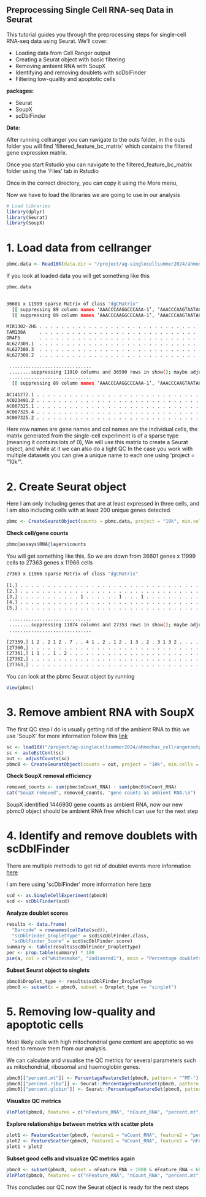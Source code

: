 ## Preprocessing Single Cell RNA-seq Data in Seurat

This tutorial guides you through the preprocessing steps for single-cell RNA-seq data using Seurat. We'll cover:

* Loading data from Cell Ranger output
* Creating a Seurat object with basic filtering
* Removing ambient RNA with SoupX
* Identifying and removing doublets with scDblFinder
* Filtering low-quality and apoptotic cells

**packages:**

* Seurat
* SoupX
* scDblFinder

**Data:**

After running cellranger you can navigate to the outs folder, in the outs folder you will find 'filtered_feature_bc_matrix' which contains the filtered gene expression matrix.

Once you start Rstudio you can navigate to the filtered_feature_bc_matrix folder using the 'Files' tab in Rstudio 

Once in the correct directory, you can copy it using the More menu,

Now we have to load the libraries we are going to use in our analysis
```R
# Load libraries
library(dplyr)
library(Seurat)
library(SoupX)
```

# 1. Load data from cellranger
```R
pbmc.data <- Read10X(data.dir = "/project/ag-singlecellsummer2024/ahmedhas_cellrangeroutputs/outs/filtered_feature_bc_matrix/")
```
If you look at loaded data you will get something like this

```R
pbmc.data
```

```bash
     
36601 x 11999 sparse Matrix of class "dgCMatrix"
  [[ suppressing 89 column names ‘AAACCCAAGGCCCAAA-1’, ‘AAACCCAAGTAATACG-1’, ‘AAACCCAAGTCACACT-1’ ... ]]
  [[ suppressing 89 column names ‘AAACCCAAGGCCCAAA-1’, ‘AAACCCAAGTAATACG-1’, ‘AAACCCAAGTCACACT-1’ ... ]]
                                                                                                                                                                                                    
MIR1302-2HG . . . . . . . . . . . . . . . . . . . . . . . . . . . . . . . . . . . . . . . . . . . . . . . . . . . . . . . . . . . . . . . . . . . . . . . . . . . . . . . . . . . . . . . . . ......
FAM138A     . . . . . . . . . . . . . . . . . . . . . . . . . . . . . . . . . . . . . . . . . . . . . . . . . . . . . . . . . . . . . . . . . . . . . . . . . . . . . . . . . . . . . . . . . ......
OR4F5       . . . . . . . . . . . . . . . . . . . . . . . . . . . . . . . . . . . . . . . . . . . . . . . . . . . . . . . . . . . . . . . . . . . . . . . . . . . . . . . . . . . . . . . . . ......
AL627309.1  . . . . . . . . . . . . . . . . . . . . . . . . . . . . . . . . . . . . . . . . . . . . 2 . . . . 1 . . . . . . . . . . . . . . . . . . . . . . . . . . . . . . . . . . . . . . . ......
AL627309.3  . . . . . . . . . . . . . . . . . . . . . . . . . . . . . . . . . . . . . . . . . . . . . . . . . . . . . . . . . . . . . . . . . . . . . . . . . . . . . . . . . . . . . . . . . ......
AL627309.2  . . . . . . . . . . . . . . . . . . . . . . . . . . . . . . . . . . . . . . . . . . . . . . . . . . . . . . . . . . . . . . . . . . . . . . . . . . . . . . . . . . . . . . . . . ......

 ..............................
 ........suppressing 11910 columns and 36590 rows in show(); maybe adjust options(max.print=, width=)
 ..............................
  [[ suppressing 89 column names ‘AAACCCAAGGCCCAAA-1’, ‘AAACCCAAGTAATACG-1’, ‘AAACCCAAGTCACACT-1’ ... ]]
                                                                                                                                                                                                   
AC141272.1 . . . . . . . . . . . . . . . . . . . . . . . . . . . . . . . . . . . . . . . . . . . . . . . . . . . . . . . . . . . . . . . . . . . . . . . . . . . . . . . . . . . . . . . . . ......
AC023491.2 . . . . . . . . . . . . . . . . . . . . . . . . . . . . . . . . . . . . . . . . . . . . . . . . . . . . . . . . . . . . . . . . . . . . . . . . . . . . . . . . . . . . . . . . . ......
AC007325.1 . . . . . . . . . . . . . . . . . . . . . . . . . . . . . . . . . . . . . . . . . . . . . . . . . . . . . . . . . . . . . . . . . . . . . . . . . . . . . . . . . . . . . . . . . ......
AC007325.4 . . . . . . . . . . . . . . . . . . . . . . . . . . . . . . . . . . . . . . . . . . . . . . . . . . . . . . . . . . . . . . . . . . . 1 . . . . . . . . . . . . . . . . . . . . . ......
AC007325.2 . . . . . . . . . . . . . . . . . . . . . . . . . . . . . . . . . . . . . . . . . . . . . . . . . . . . . . . . . . . . . . . . . . . . . . . . . . . . . . . . . . . . . . . . . ......
```
Here row names are gene names and col names are the individual cells, the matrix generated from the single-cell experiment is of a sparse type (meaning it contains lots of 0), We will use this matrix to create a Seurat object, and while at it we can also do a light QC
In the case you work with multiple datasets you can give a unique name to each one using 'project = "10k"'.

# 2. Create Seurat object 
Here I am only including genes that are at least expressed in three cells, and I am also including cells with at least 200 unique genes detected.
```R
pbmc <- CreateSeuratObject(counts = pbmc.data, project = "10k", min.cells = 3, min.features = 200)
```
**Check cell/gene counts**

```R
pbmc@assays$RNA@layers$counts
```
You will get something like this, So we are down from 36601 genes x 11999 cells to 27363 genes x 11966 cells

```bash
27363 x 11966 sparse Matrix of class "dgCMatrix"
                                                                                                                                                                                                   
[1,] . . . . . . . . . . . . . . . . . . . . . . . . . . . . . . . . . . . . . . . . . . . . 2 . . . . 1 . . . . . . . . . . . . . . . . . . . . . . . . . . . . . . . . . . . . . . . . . . ......
[2,] . . . . . . . . . . . . . . . . . . . . . . . . . . . . . . . . . . . . . . . . . . . . . . . . . . . . . . . . . . . . . . . . . . . . . . . . . . . . . . . . . . . . . . . . . . . . ......
[3,] . . . . . . . . . . . 1 . . . . . . 1 . . . 1 . . . . . . . . . . . . . . . . . . . 1 . . . . 1 . . . . . . . . . . . . . . . . . . . . . 1 1 . . 1 . . . . . 1 . . . . . . . . . . . . ......
[4,] . . . . . . . . . . . . . . . . . . . . . . . . . . . . . . . . . . . . . . . . . . . . . . . . . . . . . . . . . . . . . . . . . . . . . . . . . . . . . . . . . . . . . . . . . . . . ......
[5,] . . . . . . . . . . . . . . . . . . . . . . . . . . . . . . . . . . . . . . . . . . . . . . . . . . . . . . . . . . . . . . . . . . . . . . . . . . . . . . . . . . . . . . . . . . . . ......

 ..............................
 ........suppressing 11874 columns and 27353 rows in show(); maybe adjust options(max.print=, width=)
 ..............................
                                                                                                                                                                                                       
[27359,] 1 2 . 2 1 2 . 7 . . 4 1 . 2 . 1 2 . 1 3 . 2 . 3 1 3 2 . . . . . 1 . 1 1 . . 1 1 . . . 1 2 . . . . 1 . . 1 . 2 1 . . . 2 . . 1 . . 1 2 . . . . 1 . . 4 . 2 1 . . . . . . 1 . . 1 1 . . . ......
[27360,] . . . . . . . . . . . . . . . . . . . . . . . . . . . . . . . . . . . . . 1 . . . . . . . . . . . . . . . . . . . . . . . . . . . 1 . . . . . . . . . . . . . . . . . . . . . . . . . . ......
[27361,] 1 1 . . 1 . 2 . . . . . . . . . . . . . . . . . . . . . . . . . 1 1 . . . . . . . . 1 . 1 . . . . . . . . . . 1 . . . . . 1 . . . . 1 . . . . . . . . . . 1 . . . . . . . . . . . . . . ......
[27362,] . . . . . . . . . . . . . . . . . . . . . . . . . . . . . . . . . . . . . . . . . . . . . . . . . . . . . . . . . . . . . . . . . . . . . . . . . . . . . . . . . . . . . . . . . . . . ......
[27363,] . . . . . . . . . . . . . . . . . . . . . . . . . . . . . . . . . . . . . . . . . . . . . . . . . . . . . . . . . . . . . . . . . . . 1 . . . . . . . . . . . . . . . . . . . . . . . . ......

```

You can look at the pbmc Seurat object by running
```R
View(pbmc)
```


# 3. Remove ambient RNA with SoupX
The first QC step I do is usually getting rid of the ambient RNA to this we use 'SoupX' for more information follow this [link](https://github.com/constantAmateur/SoupX)


```R
sc <- load10X("/project/ag-singlecellsummer2024/ahmedhas_cellrangeroutputs/outs/")
sc <- autoEstCont(sc)
out <- adjustCounts(sc)
pbmc0 <- CreateSeuratObject(counts = out, project = "10k", min.cells = 3, min.features = 200)
```

**Check SoupX removal efficiency**
```R
removed_counts <- sum(pbmc$nCount_RNA) - sum(pbmc0$nCount_RNA)
cat("SoupX removed", removed_counts, "gene counts as ambient RNA.\n")
```
SoupX identified 1446930 gene counts as ambient RNA, now our new pbmc0 object should be ambient RNA free which I can use for the next step 

# 4. Identify and remove doublets with scDblFinder
There are multiple methods to get rid of doublet events more information [here](https://www.sciencedirect.com/science/article/pii/S2405471220304592?via%3Dihub)

I am here using 'scDblFinder' more information here [here](https://github.com/plger/scDblFinder?tab=readme-ov-file)
```R
scd <- as.SingleCellExperiment(pbmc0)
scd <- scDblFinder(scd)
```

**Analyze doublet scores**
```R
results <- data.frame(
  "Barcode" = rownames(colData(scd)),
  "scDblFinder_DropletType" = scd$scDblFinder.class,
  "scDblFinder_Score" = scd$scDblFinder.score)
summary <- table(results$scDblFinder_DropletType)
per <- prop.table(summary) * 100
pie(a, col = c("whitesmoke", "indianred1"), main = "Percentage doublets", labels = paste(rownames(a)," ", round(a, 2), "% ", "(", summary$`Droplet Number`, " cells)",  sep = ""))
```

**Subset Seurat object to singlets**
```R
pbmc0$Droplet_type <- results$scDblFinder_DropletType
pbmc0 <- subset(x = pbmc0, subset = Droplet_type == "singlet")
```

# 5. Removing low-quality and apoptotic cells
Most likely cells with high mitochondrial gene content are apoptotic so we need to remove them from our analysis.

We can calculate and visualise the QC metrics for several parameters such as  mitochondrial, ribosomal and haemoglobin genes.


```R
pbmc0[["percent.mt"]] <- PercentageFeatureSet(pbmc0, pattern = "^MT-")
pbmc0[["percent.ribo"]] <- Seurat::PercentageFeatureSet(pbmc0, pattern = "^RP[SL]")
pbmc0[["percent.globin"]] <- Seurat::PercentageFeatureSet(pbmc0, pattern = "^HB[^(P)]")
```

**Visualize QC metrics**

```R
VlnPlot(pbmc0, features = c("nFeature_RNA", "nCount_RNA", "percent.mt","percent.ribo". "percent.globin" ), ncol = 5)
```

**Explore relationships between metrics with scatter plots**
```R
plot1 <- FeatureScatter(pbmc0, feature1 = "nCount_RNA", feature2 = "percent.mt")
plot2 <- FeatureScatter(pbmc0, feature1 = "nCount_RNA", feature2 = "nFeature_RNA")
plot1 + plot2
```

**Subset good cells and visualize QC metrics again**
```R
pbmc0 <- subset(pbmc0, subset = nFeature_RNA > 1000 & nFeature_RNA < 6000 & percent.mt < 10 & nCount_RNA < 30000)
VlnPlot(pbmc0, features = c("nFeature_RNA", "nCount_RNA", "percent.mt","percent.ribo". "percent.globin" ), ncol = 5)
```
This concludes our QC now the Seurat object is ready for the next steps



